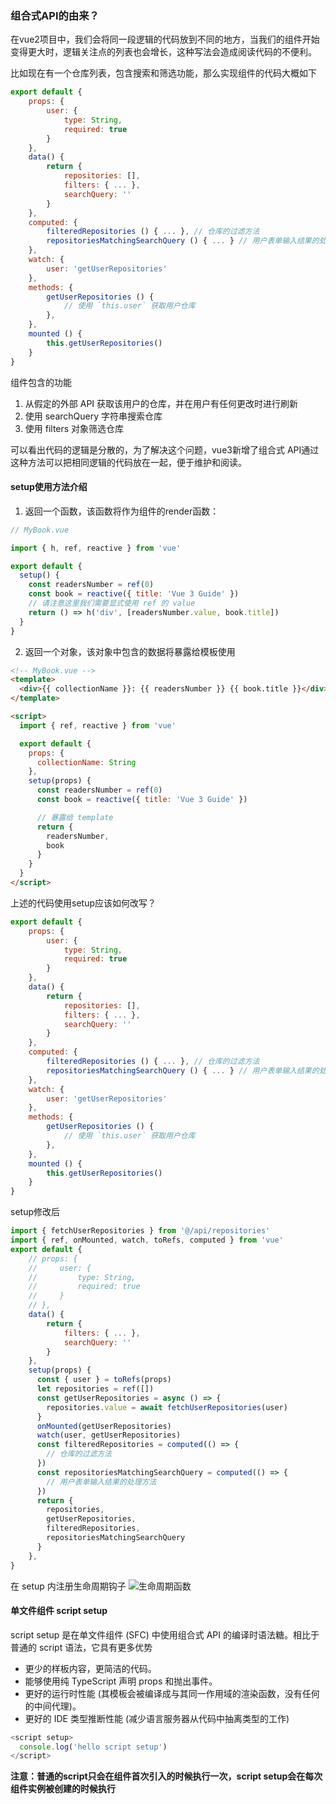 ### 组合式API的由来？
在vue2项目中，我们会将同一段逻辑的代码放到不同的地方，当我们的组件开始变得更大时，逻辑关注点的列表也会增长，这种写法会造成阅读代码的不便利。

比如现在有一个仓库列表，包含搜索和筛选功能，那么实现组件的代码大概如下
```js
export default {
    props: {
        user: { 
            type: String,
            required: true
        }
    },
    data() {
        return {
            repositories: [],
            filters: { ... },
            searchQuery: ''
        }
    },
    computed: {
        filteredRepositories () { ... }, // 仓库的过滤方法
        repositoriesMatchingSearchQuery () { ... } // 用户表单输入结果的处理方法
    },
    watch: {
        user: 'getUserRepositories'
    },
    methods: {
        getUserRepositories () {
            // 使用 `this.user` 获取用户仓库
        },
    },
    mounted () {
        this.getUserRepositories()
    }
}
```

组件包含的功能
1. 从假定的外部 API 获取该用户的仓库，并在用户有任何更改时进行刷新
2. 使用 searchQuery 字符串搜索仓库
3. 使用 filters 对象筛选仓库

可以看出代码的逻辑是分散的，为了解决这个问题，vue3新增了组合式 API通过这种方法可以把相同逻辑的代码放在一起，便于维护和阅读。

#### setup使用方法介绍

1. 返回一个函数，该函数将作为组件的render函数：
```js
// MyBook.vue

import { h, ref, reactive } from 'vue'

export default {
  setup() {
    const readersNumber = ref(0)
    const book = reactive({ title: 'Vue 3 Guide' })
    // 请注意这里我们需要显式使用 ref 的 value
    return () => h('div', [readersNumber.value, book.title])
  }
}
```
2. 返回一个对象，该对象中包含的数据将暴露给模板使用
```html
<!-- MyBook.vue -->
<template>
  <div>{{ collectionName }}: {{ readersNumber }} {{ book.title }}</div>
</template>

<script>
  import { ref, reactive } from 'vue'

  export default {
    props: {
      collectionName: String
    },
    setup(props) {
      const readersNumber = ref(0)
      const book = reactive({ title: 'Vue 3 Guide' })

      // 暴露给 template
      return {
        readersNumber,
        book
      }
    }
  }
</script>
```

上述的代码使用setup应该如何改写？

```js
export default {
    props: {
        user: { 
            type: String,
            required: true
        }
    },
    data() {
        return {
            repositories: [],
            filters: { ... },
            searchQuery: ''
        }
    },
    computed: {
        filteredRepositories () { ... }, // 仓库的过滤方法
        repositoriesMatchingSearchQuery () { ... } // 用户表单输入结果的处理方法
    },
    watch: {
        user: 'getUserRepositories'
    },
    methods: {
        getUserRepositories () {
            // 使用 `this.user` 获取用户仓库
        },
    },
    mounted () {
        this.getUserRepositories()
    }
}
```
setup修改后
```js
import { fetchUserRepositories } from '@/api/repositories'
import { ref, onMounted, watch, toRefs, computed } from 'vue'
export default {
    // props: {
    //     user: { 
    //         type: String,
    //         required: true
    //     }
    // },
    data() {
        return {
            filters: { ... },
            searchQuery: ''
        }
    },
    setup(props) {
      const { user } = toRefs(props)
      let repositories = ref([])
      const getUserRepositories = async () => {
        repositories.value = await fetchUserRepositories(user)
      }
      onMounted(getUserRepositories)
      watch(user, getUserRepositories)
      const filteredRepositories = computed(() => {
        // 仓库的过滤方法
      })
      const repositoriesMatchingSearchQuery = computed(() => {
        // 用户表单输入结果的处理方法
      })
      return {
        repositories,
        getUserRepositories,
        filteredRepositories,
        repositoriesMatchingSearchQuery
      }
    },
}
```

在 setup 内注册生命周期钩子
![生命周期函数](./01.png)


#### 单文件组件 script setup

script setup 是在单文件组件 (SFC) 中使用组合式 API 的编译时语法糖。相比于普通的 script 语法，它具有更多优势

- 更少的样板内容，更简洁的代码。
- 能够使用纯 TypeScript 声明 props 和抛出事件。
- 更好的运行时性能 (其模板会被编译成与其同一作用域的渲染函数，没有任何的中间代理)。
- 更好的 IDE 类型推断性能 (减少语言服务器从代码中抽离类型的工作)

```js
<script setup>
  console.log('hello script setup')
</script>
```

**注意：普通的script只会在组件首次引入的时候执行一次，script setup会在每次组件实例被创建的时候执行**

